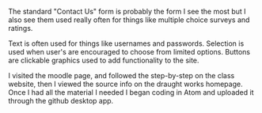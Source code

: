The standard "Contact Us" form is probably the form I see the most but I also see them used really often for things like multiple choice surveys and ratings.

Text is often used for things like usernames and passwords. Selection is used when user's are encouraged to choose from limited options. Buttons are clickable graphics used to add functionality to the site.

I visited the moodle page, and followed the step-by-step on the class website, then I viewed the source info on the draught works homepage. Once I had all the material I needed I began coding in Atom and uploaded it through the github desktop app. 
